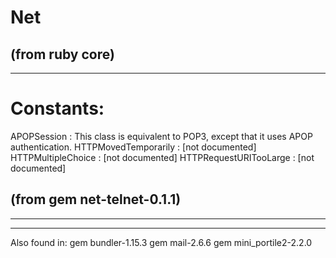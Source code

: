 # Net

(from ruby core)
---



---
# Constants:

APOPSession
:   This class is equivalent to POP3, except that it uses APOP authentication.
HTTPMovedTemporarily
:   [not documented]
HTTPMultipleChoice
:   [not documented]
HTTPRequestURITooLarge
:   [not documented]


(from gem net-telnet-0.1.1)
---

---
---
Also found in:
    gem bundler-1.15.3
    gem mail-2.6.6
    gem mini_portile2-2.2.0

